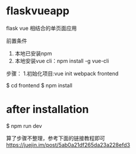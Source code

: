 # flaskvueapp
flask vue 相结合的单页面应用

前置条件
1.  本地已安装npm
2.  本地安装vue cli：npm install -g vue-cli


步骤：
1.初始化项目:vue init webpack frontend

$ cd frontend
$ npm install
# after installation
$ npm run dev

算了步骤不整理，参考下面的链接教程即可
https://juejin.im/post/5ab0a21df265da23a228efd3

